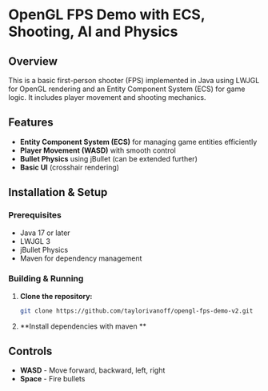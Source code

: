 # OpenGL FPS Demo with ECS, Shooting, AI and Physics

## Overview
This is a basic first-person shooter (FPS) implemented in Java using LWJGL for OpenGL rendering and an Entity Component System (ECS) for game logic. It includes player movement and shooting mechanics.

## Features
- **Entity Component System (ECS)** for managing game entities efficiently
- **Player Movement (WASD)** with smooth control
- **Bullet Physics** using jBullet (can be extended further)
- **Basic UI** (crosshair rendering)

## Installation & Setup
### Prerequisites
- Java 17 or later
- LWJGL 3
- jBullet Physics
- Maven for dependency management

### Building & Running
1. **Clone the repository:**
   ```sh
   git clone https://github.com/taylorivanoff/opengl-fps-demo-v2.git
   ```
2. **Install dependencies with maven **

## Controls
- **WASD** - Move forward, backward, left, right
- **Space** - Fire bullets
